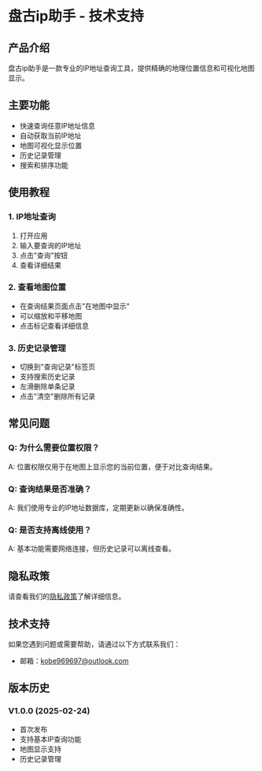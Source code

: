 # 盘古ip助手 - 技术支持

## 产品介绍

盘古ip助手是一款专业的IP地址查询工具，提供精确的地理位置信息和可视化地图显示。

## 主要功能

- 快速查询任意IP地址信息
- 自动获取当前IP地址
- 地图可视化显示位置
- 历史记录管理
- 搜索和排序功能

## 使用教程

### 1. IP地址查询
1. 打开应用
2. 输入要查询的IP地址
3. 点击"查询"按钮
4. 查看详细结果

### 2. 查看地图位置
- 在查询结果页面点击"在地图中显示"
- 可以缩放和平移地图
- 点击标记查看详细信息

### 3. 历史记录管理
- 切换到"查询记录"标签页
- 支持搜索历史记录
- 左滑删除单条记录
- 点击"清空"删除所有记录

## 常见问题

### Q: 为什么需要位置权限？
A: 位置权限仅用于在地图上显示您的当前位置，便于对比查询结果。

### Q: 查询结果是否准确？
A: 我们使用专业的IP地址数据库，定期更新以确保准确性。

### Q: 是否支持离线使用？
A: 基本功能需要网络连接，但历史记录可以离线查看。

## 隐私政策

请查看我们的[隐私政策](privacy-policy.html)了解详细信息。

## 技术支持

如果您遇到问题或需要帮助，请通过以下方式联系我们：

- 邮箱：kobe969697@outlook.com


## 版本历史

### V1.0.0 (2025-02-24)
- 首次发布
- 支持基本IP查询功能
- 地图显示支持
- 历史记录管理
